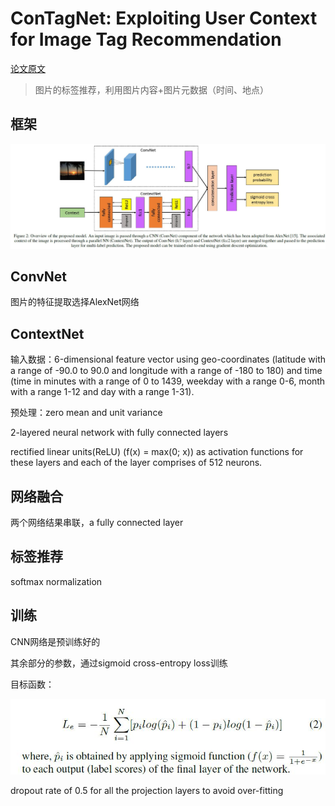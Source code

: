 # ConTagNet: Exploiting User Context for Image Tag Recommendation

[论文原文]()

> 图片的标签推荐，利用图片内容+图片元数据（时间、地点）

## 框架

![](res/contagnet.jpg)

## ConvNet

图片的特征提取选择AlexNet网络

## ContextNet

输入数据：6-dimensional feature vector
using geo-coordinates (latitude with a range of -90.0 to 90.0 and
longitude with a range of -180 to 180) and time (time in minutes with
a range of 0 to 1439, weekday with a range 0-6, month with a range
1-12 and day with a range 1-31).

预处理：zero mean and unit variance

2-layered neural network with fully connected layers

rectified linear units(ReLU) (f(x) = max(0; x)) as activation functions for these layers and each of the layer comprises of 512 neurons.

## 网络融合

两个网络结果串联，a fully connected layer

## 标签推荐

softmax normalization

## 训练

CNN网络是预训练好的

其余部分的参数，通过sigmoid cross-entropy loss训练

目标函数：

![](res/124.jpg)

dropout rate of 0.5 for all the projection layers to avoid over-fitting
